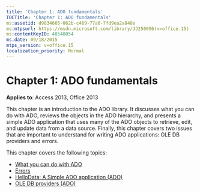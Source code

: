 ```yaml
---
title: 'Chapter 1: ADO fundamentals'
TOCTitle: 'Chapter 1: ADO fundamentals'
ms:assetid: d9834665-062b-c469-77a6-7fd9ea2a848e
ms:mtpsurl: https://msdn.microsoft.com/library/JJ250096(v=office.15)
ms:contentKeyID: 48548054
ms.date: 09/18/2015
mtps_version: v=office.15
localization_priority: Normal
---
```


# Chapter 1: ADO fundamentals

**Applies to**: Access 2013, Office 2013

This chapter is an introduction to the ADO library. It discusses what you can do with ADO, reviews the objects in the ADO hierarchy, and presents a simple ADO application that uses many of the ADO objects to retrieve, edit, and update data from a data source. Finally, this chapter covers two issues that are important to understand for writing ADO applications: OLE DB providers and errors.

This chapter covers the following topics:

- [What you can do with ADO](what-you-can-do-with-ado.md)
- [Errors](errors.md)
- [HelloData: A Simple ADO application (ADO)](hellodata-a-simple-ado-application.md)
- [OLE DB providers (ADO)](ole-db-providers.md)

